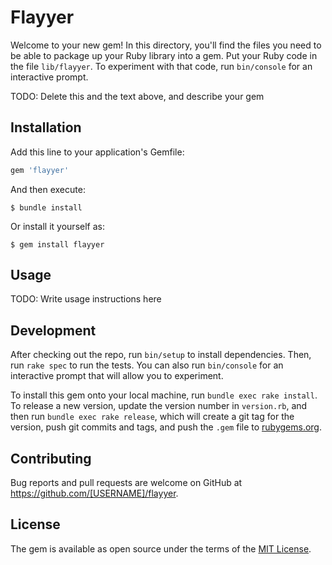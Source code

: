 # Flayyer

Welcome to your new gem! In this directory, you'll find the files you need to be able to package up your Ruby library into a gem. Put your Ruby code in the file `lib/flayyer`. To experiment with that code, run `bin/console` for an interactive prompt.

TODO: Delete this and the text above, and describe your gem

## Installation

Add this line to your application's Gemfile:

```ruby
gem 'flayyer'
```

And then execute:

    $ bundle install

Or install it yourself as:

    $ gem install flayyer

## Usage

TODO: Write usage instructions here

## Development

After checking out the repo, run `bin/setup` to install dependencies. Then, run `rake spec` to run the tests. You can also run `bin/console` for an interactive prompt that will allow you to experiment.

To install this gem onto your local machine, run `bundle exec rake install`. To release a new version, update the version number in `version.rb`, and then run `bundle exec rake release`, which will create a git tag for the version, push git commits and tags, and push the `.gem` file to [rubygems.org](https://rubygems.org).

## Contributing

Bug reports and pull requests are welcome on GitHub at https://github.com/[USERNAME]/flayyer.


## License

The gem is available as open source under the terms of the [MIT License](https://opensource.org/licenses/MIT).

